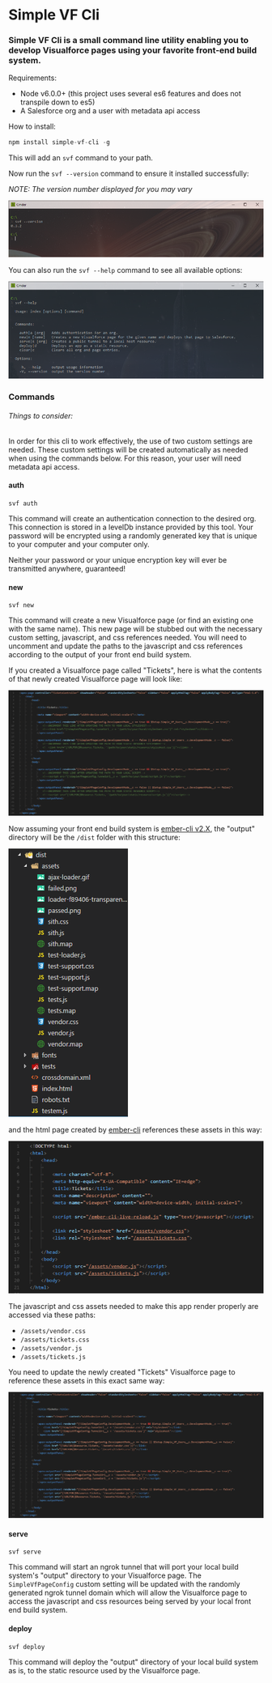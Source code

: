 # Simple VF Cli

### Simple VF Cli is a small command line utility enabling you to develop Visualforce pages using your favorite front-end build system.

Requirements:

* Node v6.0.0+ (this project uses several es6 features and does not transpile down to es5)
* A Salesforce org and a user with metadata api access

How to install:

```javascript
npm install simple-vf-cli -g
```

This will add an `svf` command to your path.

Now run the `svf --version` command to ensure it installed successfully:

*NOTE: The version number displayed for you may vary*

![alt text](images/svf--version.png "svf --version")

You can also run the `svf --help` command to see all available options:

![alt text](./images/svf--help.png "svf --help")

### Commands

###### Things to consider:

In order for this cli to work effectively, the use of two custom settings are needed. These custom settings will be created automatically as needed when using the commands below. For this reason, your user will need metadata api access.

#### auth

```
svf auth
```

This command will create an authentication connection to the desired org.  This connection is stored in a levelDb instance provided by this tool.  Your password will be encrypted using a randomly generated key that is unique to your computer and your computer only.  

Neither your password or your unique encryption key will ever be transmitted anywhere, guaranteed!

#### new

```
svf new
```

This command will create a new Visualforce page (or find an existing one with the same name). This new page will be stubbed out with the necessary custom setting, javascript, and css references needed. You will need to uncomment and update the paths to the javascript and css references according to the output of your front end build system.

If you created a Visualforce page called "Tickets", here is what the contents of that newly created Visualforce page will look like:

![alt text](./images/newpage.png)

Now assuming your front end build system is [ember-cli v2.X](https://ember-cli.com), the "output" directory will be the `/dist` folder with this structure:

![alt text](./images/dist.png)

and the html page created by [ember-cli](https://ember-cli.com) references these assets in this way:

![alt text](./images/dist-html.png)

The javascript and css assets needed to make this app render properly are accessed via these paths:

* `/assets/vendor.css`
* `/assets/tickets.css`
* `/assets/vendor.js`
* `/assets/tickets.js`

You need to update the newly created "Tickets" Visualforce page to reference these assets in this exact same way:

![alt text](./images/newpage-updated.png)

#### serve

```
svf serve
```

This command will start an ngrok tunnel that will port your local build system's "output" directory to your Visualforce page. The `SimpleVfPageConfig` custom setting will be updated with the randomly generated ngrok tunnel domain which will allow the Visualforce page to access the javascript and css resources being served by your local front end build system.

#### deploy

```
svf deploy
```

This command will deploy the "output" directory of your local build system as is, to the static resource used by the Visualforce page.